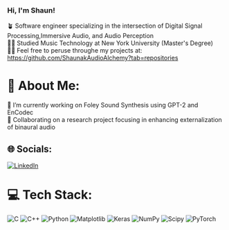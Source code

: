 ### Hi, I'm Shaun!

🪴 Software engineer specializing in the intersection of Digital Signal Processing,Immersive Audio, and Audio Perception <br> 👨‍🎓 Studied Music Technology at New York University (Master's Degree)<br>👨‍💻 Feel free to peruse throughe my projects at: https://github.com/ShaunakAudioAlchemy?tab=repositories

# 💫 About Me:
🔭 I’m currently working on Foley Sound Synthesis using GPT-2 and EnCodec<br>👯 Collaborating on a research project focusing in enhancing externalization of binaural audio


## 🌐 Socials:
[![LinkedIn](https://img.shields.io/badge/LinkedIn-%230077B5.svg?logo=linkedin&logoColor=white)](https://linkedin.com/in/sranade98) 

# 💻 Tech Stack:
![C](https://img.shields.io/badge/c-%2300599C.svg?style=flat&logo=c&logoColor=white) ![C++](https://img.shields.io/badge/c++-%2300599C.svg?style=flat&logo=c%2B%2B&logoColor=white) ![Python](https://img.shields.io/badge/python-3670A0?style=flat&logo=python&logoColor=ffdd54) ![Matplotlib](https://img.shields.io/badge/Matplotlib-%23ffffff.svg?style=flat&logo=Matplotlib&logoColor=black) ![Keras](https://img.shields.io/badge/Keras-%23D00000.svg?style=flat&logo=Keras&logoColor=white) ![NumPy](https://img.shields.io/badge/numpy-%23013243.svg?style=flat&logo=numpy&logoColor=white) ![Scipy](https://img.shields.io/badge/SciPy-%230C55A5.svg?style=flat&logo=scipy&logoColor=%white) ![PyTorch](https://img.shields.io/badge/PyTorch-%23EE4C2C.svg?style=flat&logo=PyTorch&logoColor=white) 


<!-- Proudly created with GPRM ( https://gprm.itsvg.in ) -->





